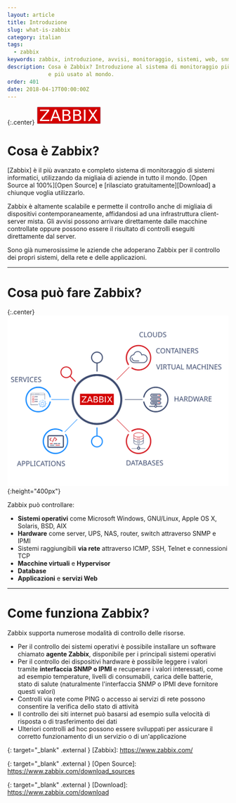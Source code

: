 ```yaml
---
layout: article
title: Introduzione
slug: what-is-zabbix
category: italian
tags:
  - zabbix
keywords: zabbix, introduzione, avvisi, monitoraggio, sistemi, web, snmp, ipmi
description: Cosa è Zabbix? Introduzione al sistema di monitoraggio più avanzato
             e più usato al mondo.
order: 401
date: 2018-04-17T00:00:00Z
---
```


{:.center}
![Zabbix logo](/resources/articles/zabbix/logo.png)

# Cosa è Zabbix?

[Zabbix] è il più avanzato e completo sistema di monitoraggio di sistemi
informatici, utilizzando da migliaia di aziende in tutto il mondo.
[Open Source al 100%][Open Source] e [rilasciato gratuitamente][Download] a
chiunque voglia utilizzarlo.

Zabbix è altamente scalabile e permette il controllo anche di migliaia di
dispositivi contemporaneamente, affidandosi ad una infrastruttura client-server
mista. Gli avvisi possono arrivare direttamente dalle macchine controllate
oppure possono essere il risultato di controlli eseguiti direttamente dal server.

Sono già numerosissime le aziende che adoperano Zabbix per il controllo dei
propri sistemi, della rete e delle applicazioni.

----
# Cosa può fare Zabbix?

{:.center}
![Metrics](/resources/articles/zabbix/metric_collection.svg){:height="400px"}

Zabbix può controllare:

- **Sistemi operativi** come Microsoft Windows, GNU/Linux, Apple OS X, Solaris,
  BSD, AIX
- **Hardware** come server, UPS, NAS, router, switch attraverso SNMP e IPMI
- Sistemi raggiungibili **via rete** attraverso ICMP, SSH, Telnet e connessioni TCP
- **Macchine virtuali** e **Hypervisor**
- **Database**
- **Applicazioni** e **servizi Web**

----
# Come funziona Zabbix?

Zabbix supporta numerose modalità di controllo delle risorse.

- Per il controllo dei sistemi operativi è possibile installare un software
  chiamato **agente Zabbix**, disponibile per i principali sistemi operativi
- Per il controllo dei dispositivi hardware è possibile leggere i valori 
  tramite **interfaccia SNMP o IPMI** e recuperare i valori interessati, come ad
  esempio temperature, livelli di consumabili, carica delle batterie, stato di
  salute (naturalmente l'interfaccia SNMP o IPMI deve fornitore questi valori)
- Controlli via rete come PING o accesso ai servizi di rete possono consentire
  la verifica dello stato di attività
- Il controllo dei siti internet può basarsi ad esempio sulla velocità di
  risposta o di trasferimento dei dati
- Ulteriori controlli ad hoc possono essere sviluppati per assicurare il corretto
  funzionamento di un servizio o di un'applicazione


{: target="_blank" .external }
[Zabbix]: https://www.zabbix.com/

{: target="_blank" .external }
[Open Source]: https://www.zabbix.com/download_sources

{: target="_blank" .external }
[Download]: https://www.zabbix.com/download
